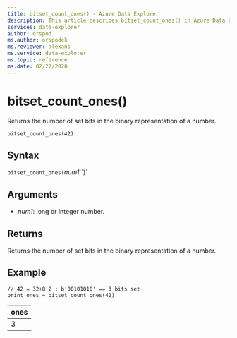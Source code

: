 ```yaml
---
title: bitset_count_ones() - Azure Data Explorer
description: This article describes bitset_count_ones() in Azure Data Explorer.
services: data-explorer
author: orspod
ms.author: orspodek
ms.reviewer: alexans
ms.service: data-explorer
ms.topic: reference
ms.date: 02/22/2020
---
```

# bitset_count_ones()

Returns the number of set bits in the binary representation of a number.

```apl
bitset_count_ones(42)
```

## Syntax

`bitset_count_ones(`*num1*``)`

## Arguments

* *num1*: long or integer number.

## Returns

Returns the number of set bits in the binary representation of a number.

## Example

<!-- csl: https://help.apl.windows.net/Samples -->
```apl
// 42 = 32+8+2 : b'00101010' == 3 bits set
print ones = bitset_count_ones(42) 
```

|ones|
|---|
|3|
